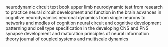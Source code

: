 neurodynamic circuit text book
	upper limb neurodynamic test from research to practice
	neural circuit development and function in the brain
	advances in cognitive neurodynamics
	neuronal dynamics from single neurons to networks and modles of cognition
	neural circuit and cognitive development
	patterning and cell type specification in the developing CNS and PNS
	synapse development and maturation
	principles of neural information theory
	journal of coupled systems and multiscale dynamics